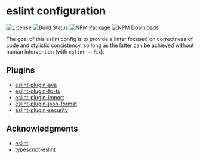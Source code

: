 # eslint configuration

[![License][]](https://opensource.org/licenses/ISC)
![Build Status](https://github.com/ericcrosson/eslint-config/actions/workflows/ci.yml/badge.svg)
[![NPM Package][]](https://npmjs.org/package/@ericcrosson/eslint-config)
[![NPM Downloads][]](https://www.npmjs.com/package/@ericcrosson/eslint-config)

[License]: https://img.shields.io/badge/License-ISC-blue.svg
[NPM Package]: https://img.shields.io/npm/v/@ericcrosson/eslint-config.svg
[NPM Downloads]: https://img.shields.io/npm/dt/@ericcrosson/eslint-config.svg

The goal of this eslint config is to provide a linter focused on correctness of code and
stylistic consistency, so long as the latter can be achieved without human intervention
(with `eslint --fix`).

## Plugins

- [eslint-plugin-ava](https://github.com/avajs/eslint-plugin-ava)
- [eslint-plugin-fp-ts](https://github.com/buildo/eslint-plugin-fp-ts)
- [eslint-plugin-import](https://github.com/benmosher/eslint-plugin-import)
- [eslint-plugin-json-format](https://github.com/Bkucera/eslint-plugin-json-format)
- [eslint-plugin-security](https://github.com/nodesecurity/eslint-plugin-security)

## Acknowledgments

- [eslint](https://github.com/eslint/eslint)
- [typescript-eslint](https://github.com/typescript-eslint/typescript-eslint)
